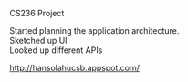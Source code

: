 CS236 Project

Started planning the application architecture. <br>
Sketched up UI <br>
Looked up different APIs <br>


http://hansolahucsb.appspot.com/ 
